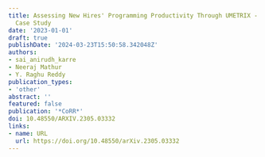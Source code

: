 ```yaml
---
title: Assessing New Hires' Programming Productivity Through UMETRIX - An Industry
  Case Study
date: '2023-01-01'
draft: true
publishDate: '2024-03-23T15:50:58.342048Z'
authors:
- sai_anirudh_karre
- Neeraj Mathur
- Y. Raghu Reddy
publication_types:
- 'other'
abstract: ''
featured: false
publication: '*CoRR*'
doi: 10.48550/ARXIV.2305.03332
links:
- name: URL
  url: https://doi.org/10.48550/arXiv.2305.03332
---
```


